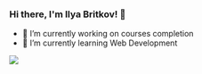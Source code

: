 ### Hi there, I'm Ilya Britkov! 👋

- 🔭 I’m currently working on courses completion
- 🌱 I’m currently learning Web Development

<img src="https://github-readme-stats.vercel.app/api?username=FoxChpoks&&show_icons=true&title_color=ff4556&icon_color=e42323&text_color=ffffff&bg_color=191919">
